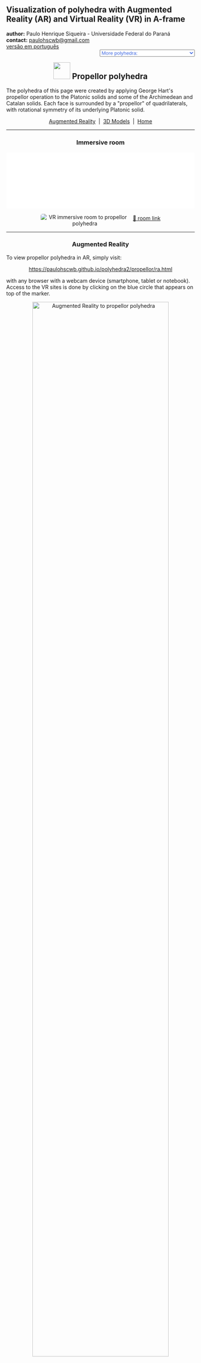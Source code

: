 <link rel="stylesheet" href="../scripts/style.css">
<meta charset="utf-8">
<link rel="icon" type="image/png" href="vr/salas/imagens/icone.png">
<h2>Visualization of polyhedra with Augmented Reality (AR) and Virtual Reality (VR) in A-frame</h2>
 <b>author:</b> Paulo Henrique Siqueira - Universidade Federal do Paraná
 <br><b>contact:</b> <a href="#">paulohscwb@gmail.com</a>
 <br><a href="https://paulohscwb.github.io/polyhedra2/propellor/pt-br/">versão em português</a>
 <form style="margin: 0 auto; float:right; text-align:right; width:100%; margin-bottom:15px;">
	<select id="url" onchange="urlHandler(this.value)" style="color:royalblue;">
		<option disabled selected value>More polyhedra:</option>
		<option value="../ArchimedeanCatalanHulls/">Archimedean and Catalan convex hulls</option>
		<option value="../fractalplatonic/">Platonic polyhedra fractals</option>
		<option value="../fractalnonconvex/">Non convex polyhedra fractals</option>
		<option value="../fractalarchimedean/">Archimedean polyhedra fractals</option>
		<option value="../chamfered/">Chamfered polyhedra</option>
		<option disabled value="../propellor/">Propellor polyhedra</option>
		<option value="../diamonds/">Diamond polyhedra</option>
	</select>
</form>
<script>
function urlHandler(value) {                               
    window.location.assign(`${value}`);
}
</script>

<p id="p1"></p>
  <h2 align="center"><img src="vr/salas/imagens/icone.png" style="margin-bottom:-10px" width="45"> Propellor polyhedra</h2>
The polyhedra of this page were created by applying George Hart's propellor operation to the Platonic solids and some of the Archimedean and Catalan solids. Each face is surrounded by a "propellor" of quadrilaterals, with rotational symmetry of its underlying Platonic solid.

 <p align="center"><a href="#ra">Augmented Reality</a><span>&nbsp;&nbsp;|&nbsp;&nbsp;</span><a href="#m3d">3D Models</a><span>&nbsp;&nbsp;|&nbsp;&nbsp;</span><a href="../">Home</a></p>
  <hr>
 <h3 align="center">Immersive room</h3>
  <div class="embed-container"><iframe width="100%" src="sala.htm" title="Sala Imersiva dos Poliedros de hélice" frameborder="0" loading="lazy"></iframe></div>
  <p align="center"><img align="middle" src="../../geometria-descritiva/videos/propellor.gif" style="max-width: 47%; border-radius:5px; margin-right:10px" loading="lazy" alt="VR immersive room to propellor polyhedra"/><a href="sala.htm" target="_blank">&#x1f517; room link</a></p>  
  <hr> 
  <h3 id="ra" align="center">Augmented Reality</h3>
  To view propellor polyhedra in AR, simply visit:
<p align="center"><a href="ra.html" class="raAR" target="_blank">https://paulohscwb.github.io/polyhedra2/propellor/ra.html</a></p> 
with any browser with a webcam device (smartphone, tablet or notebook). 
<br>Access to the VR sites is done by clicking on the blue circle that appears on top of the marker.
<p align="center"><img style="border-radius:7px;" alt="Augmented Reality to propellor polyhedra" src="ar/example.jpg" width="85%"></p>
<p align="center"><img src="ar/propellor.gif" alt="Augmented Reality to propellor polyhedra" style="max-width: 92%; border-radius:5px;" loading="lazy"/></p>
<hr>
<h3 id="m3d" align="center">3D models</h3>
<!-- <iframe width="560" height="315" style="max-width:100%" src="https://www.youtube.com/embed/videoseries?list=PLy0I_lGW8HxU_sUZZg_ch86wAhxp8K2_x" title="YouTube video player" frameborder="0" allow="accelerometer; autoplay; clipboard-write; encrypted-media; gyroscope; picture-in-picture; web-share" allowfullscreen></iframe> -->
<h4>1. Propellor tetrahedron</h4>
<a href="vr/PropellorTetrahedron.htm" target="_blank" title="3D model" class="fotoA"><img src="ar/62A.png" class="foto" alt="Propellor Tetrahedron"></a><img src="ar/62.png" class="qr">
 <br><br><br>A propellor tetrahedron is a polyhedron obtained by performing propellor operations on a regular tetrahedron. 
 <br><br><br><b>Faces:</b> 4 equilateral triangles and 12 kites | <b>Edges:</b> 30 | <b>Vertices:</b> 16. <a href="http://dmccooey.com/polyhedra/Propellor.html" target="_blank">More...</a>
 <br><a href="ra.html" class="raAR" title="Augmented reality" target="_blank"></a>
<hr>
<h4>2. Propellor cube</h4>
<a href="vr/PropellorCube.htm" target="_blank" title="3D model" class="fotoA"><img src="ar/63A.png" class="foto" alt="Propellor Cube"></a><img src="ar/63.png" class="qr">
 <br><br><br>A propellor cube is a polyhedron obtained by performing propellor operations on a cube. 
 <br><br><br><b>Faces:</b> 6 squares and 24 kites | <b>Edges:</b> 60 | <b>Vertices:</b> 32. <a href="http://dmccooey.com/polyhedra/Propellor.html" target="_blank">More...</a>
 <br><a href="ra.html" class="raAR" title="Augmented reality" target="_blank"></a>
<hr>
<h4>3. Propellor octahedron</h4>
<a href="vr/PropellorOctahedron.htm" target="_blank" title="3D model" class="fotoA"><img src="ar/64A.png" class="foto" alt="Propellor octahedron"></a><img src="ar/64.png" class="qr">
 <br><br><br>A propellor octahedron is a polyhedron obtained by performing propellor operations on a regular octahedron. 
 <br><br><br><b>Faces:</b> 8 equilateral triangles and 24 kites | <b>Edges:</b> 60 | <b>Vertices:</b> 30. <a href="http://dmccooey.com/polyhedra/Propellor.html" target="_blank">More...</a>
 <br><a href="ra.html" class="raAR" title="Augmented reality" target="_blank"></a>
<hr>
<h4>4. Propellor icosahedron</h4>
<a href="vr/PropellorIcosahedron.htm" target="_blank" title="3D model" class="fotoA"><img src="ar/65A.png" class="foto" alt="Propellor icosahedron"></a><img src="ar/65.png" class="qr">
 <br><br><br>A propellor icosahedron is a polyhedron obtained by performing propellor operations on a regular icosahedron. 
 <br><br><br><b>Faces:</b> 20 equilateral triangles and 60 kites | <b>Edges:</b> 150 | <b>Vertices:</b> 72. <a href="http://dmccooey.com/polyhedra/Propellor.html" target="_blank">More...</a>
 <br><a href="ra.html" class="raAR" title="Augmented reality" target="_blank"></a>
<hr>
<h4>5. Propellor dodecahedron</h4>
<a href="vr/PropellorDodecahedron.htm" target="_blank" title="3D model" class="fotoA"><img src="ar/66A.png" class="foto" alt="Propellor dodecahedron"></a><img src="ar/66.png" class="qr">
 <br><br><br>A propellor dodecahedron is a polyhedron obtained by performing propellor operations on a regular dodecahedron. 
 <br><br><br><b>Faces:</b> 12 regular pentagons and 60 kites | <b>Edges:</b> 150 | <b>Vertices:</b> 80. <a href="http://dmccooey.com/polyhedra/Propellor.html" target="_blank">More...</a>
 <br><a href="ra.html" class="raAR" title="Augmented reality" target="_blank"></a>
<hr>
<h4>6. Propellor truncated octahedron</h4>
<a href="vr/PropellorTruncatedOctahedron.htm" target="_blank" title="3D model" class="fotoA"><img src="ar/67A.png" class="foto" alt="Propellor Truncated Octahedron"></a><img src="ar/67.png" class="qr">
 <br><br><br>A propellor truncated octahedron is a polyhedron obtained by performing propellor operations on an Archimedean truncated octahedron. 
 <br><br><br><b>Faces:</b> 6 squares, 8 hexagons and 72 quadrilaterals | <b>Edges:</b> 180 | <b>Vertices:</b> 96. <a href="http://dmccooey.com/polyhedra/Propellor.html" target="_blank">More...</a>
 <br><a href="ra.html" class="raAR" title="Augmented reality" target="_blank"></a>
<hr>
<h4>7. Propellor tetrakis hexahedron</h4>
<a href="vr/PropellorTetrakisHexahedron.htm" target="_blank" title="3D model" class="fotoA"><img src="ar/68A.png" class="foto" alt="Propellor tetrakis hexahedron"></a><img src="ar/68.png" class="qr">
 <br><br><br>A propellor tetrakis hexahedron is a polyhedron obtained by performing propellor operations on a Catalan tetrakis hexahedron. 
 <br><br><br><b>Faces:</b> 24 acute triangles, 24 kites and 48 quadrilaterals | <b>Edges:</b> 180 | <b>Vertices:</b> 86. <a href="http://dmccooey.com/polyhedra/Propellor.html" target="_blank">More...</a>
 <br><a href="ra.html" class="raAR" title="Augmented reality" target="_blank"></a>
<hr>
<h4>8. Propellor snub cube</h4>
<a href="vr/PropellorSnubCube.htm" target="_blank" title="3D model" class="fotoA"><img src="ar/69A.png" class="foto" alt="Propellor snub cube"></a><img src="ar/69.png" class="qr">
 <br><br><br>A propellor snub cube is a polyhedron obtained by performing propellor operations on an Archimedean snub cube. 
 <br><br><br><b>Faces:</b> 8 equilateral triangles, 24 acute triangles, 6 squares and 120 quadrilaterals | <b>Edges:</b> 300 | <b>Vertices:</b> 144. <a href="http://dmccooey.com/polyhedra/Propellor.html" target="_blank">More...</a>
 <br><a href="ra.html" class="raAR" title="Augmented reality" target="_blank"></a>
<hr>
<h4>9. Propellor pentagonal icositetrahedron</h4>
<a href="vr/PropellorPentagonalIcositetrahedron.htm" target="_blank" title="3D model" class="fotoA"><img src="ar/70A.png" class="foto" alt="Propellor pentagonal icositetrahedron"></a><img src="ar/70.png" class="qr">
 <br><br><br>A propellor pentagonal icositetrahedron is a polyhedron obtained by performing propellor operations on a Catalan pentagonal icositetrahedron. 
 <br><br><br><b>Faces:</b> 48 kites, 72 quadrilaterals and 24 pentagons | <b>Edges:</b> 300 | <b>Vertices:</b> 158. <a href="http://dmccooey.com/polyhedra/Propellor.html" target="_blank">More...</a>
 <br><a href="ra.html" class="raAR" title="Augmented reality" target="_blank"></a>
<hr>
<h4>10. Propellor truncated cuboctahedron</h4>
<a href="vr/PropellorTruncatedCuboctahedron.htm" target="_blank" title="3D model" class="fotoA"><img src="ar/71A.png" class="foto" alt="Propellor truncated cuboctahedron"></a><img src="ar/71.png" class="qr">
 <br><br><br>A propellor truncated cuboctahedron is a polyhedron obtained by performing propellor operations on an Archimedean truncated cuboctahedron. 
 <br><br><br><b>Faces:</b> 12 rhombi, 150 quadrilaterals, 6 octagons and 8 hexagons | <b>Edges:</b> 360 | <b>Vertices:</b> 192. <a href="http://dmccooey.com/polyhedra/Propellor.html" target="_blank">More...</a>
 <br><a href="ra.html" class="raAR" title="Augmented reality" target="_blank"></a>
 <p class="topop"><a href="#p1" class="topo">back to top</a></p>
<hr>
<h4>11. Propellor disdyakis dodecahedron</h4>
<a href="vr/PropellorDisdyakisDodecahedron.htm" target="_blank" title="3D model" class="fotoA"><img src="ar/72A.png" class="foto" alt="Propellor disdyakis dodecahedron"></a><img src="ar/72.png" class="qr">
 <br><br><br>A propellor disdyakis dodecahedron is a polyhedron obtained by performing propellor operations on a Catalan disdyakis dodecahedron. 
 <br><br><br><b>Faces:</b> 48 acute triangles and 144 quadrilaterals | <b>Edges:</b> 360 | <b>Vertices:</b> 170. <a href="http://dmccooey.com/polyhedra/Propellor.html" target="_blank">More...</a>
 <br><a href="ra.html" class="raAR" title="Augmented reality" target="_blank"></a>
<hr>
<h4>12. Propellor truncated icosahedron</h4>
<a href="vr/PropellorTruncatedIcosahedron.htm" target="_blank" title="3D model" class="fotoA"><img src="ar/73A.png" class="foto" alt="Propellor truncated icosahedron"></a><img src="ar/73.png" class="qr">
 <br><br><br>A propellor truncated icosahedron is a polyhedron obtained by performing propellor operations on an Archimedean truncated icosahedron. 
 <br><br><br><b>Faces:</b> 12 regular pentagons, 20 hexagons and 180 quadrilaterals | <b>Edges:</b> 450 | <b>Vertices:</b> 240. <a href="http://dmccooey.com/polyhedra/Propellor.html" target="_blank">More...</a>
 <br><a href="ra.html" class="raAR" title="Augmented reality" target="_blank"></a>
<hr>
<h4>13. Propellor pentakis dodecahedron</h4>
<a href="vr/PropellorPentakisDodecahedron.htm" target="_blank" title="3D model" class="fotoA"><img src="ar/74A.png" class="foto" alt="Propellor pentakis dodecahedron"></a><img src="ar/74.png" class="qr">
 <br><br><br>A propellor pentakis dodecahedron is a polyhedron obtained by performing propellor operations on a Catalan pentakis dodecahedron. 
 <br><br><br><b>Faces:</b> 60 acute triangles, 60 kites and 120 quadrilaterals | <b>Edges:</b> 450 | <b>Vertices:</b> 212. <a href="http://dmccooey.com/polyhedra/Propellor.html" target="_blank">More...</a>
 <br><a href="ra.html" class="raAR" title="Augmented reality" target="_blank"></a>
<hr>
<h4>14. Propellor truncated icosidodecahedron</h4>
<a href="vr/PropellorTruncatedIcosidodecahedron.htm" target="_blank" title="3D model" class="fotoA"><img src="ar/75A.png" class="foto" alt="Propellor truncated icosidodecahedron"></a><img src="ar/75.png" class="qr">
 <br><br><br>A propellor truncated icosidodecahedron is a polyhedron obtained by performing propellor operations on an Archimedean truncated icosidodecahedron. 
 <br><br><br><b>Faces:</b> 30 rhombi, 20 hexagons, 12 decagons and 360 quadrilaterals | <b>Edges:</b> 900 | <b>Vertices:</b> 480. <a href="http://dmccooey.com/polyhedra/Propellor.html" target="_blank">More...</a>
 <br><a href="ra.html" class="raAR" title="Augmented reality" target="_blank"></a>
<hr>
<h4>15. Propellor disdyakis triacontahedron</h4>
<a href="vr/PropellorDisdyakisTriacontahedron.htm" target="_blank" title="3D model" class="fotoA"><img src="ar/76A.png" class="foto" alt="Propellor disdyakis triacontahedron"></a><img src="ar/76.png" class="qr">
 <br><br><br>A propellor disdyakis triacontahedron is a polyhedron obtained by performing propellor operations on a Catalan disdyakis triacontahedron. 
 <br><br><br><b>Faces:</b> 120 acute triangles and 360 quadrilaterals | <b>Edges:</b> 900 | <b>Vertices:</b> 422. <a href="http://dmccooey.com/polyhedra/Propellor.html" target="_blank">More...</a>
 <br><a href="ra.html" class="raAR" title="Augmented reality" target="_blank"></a>
<p class="topop"><a href="#p1" class="topo">back to top</a></p>
<hr>

<br><a rel="license" href="http://creativecommons.org/licenses/by-nc-nd/4.0/"><img alt="Licença Creative Commons" style="border-width:0" src="https://i.creativecommons.org/l/by-nc-nd/4.0/88x31.png" loading="lazy"/></a><br /><span xmlns:dct="http://purl.org/dc/terms/" property="dct:title">Propellor polyhedra - Visualization of polyhedra with Augmented Reality and Virtual Reality</span> by <a xmlns:cc="http://creativecommons.org/ns#" href="https://paulohscwb.github.io/polyhedra2/propellor/" property="cc:attributionName" rel="cc:attributionURL">Paulo Henrique Siqueira</a> is licensed with a license <a rel="license" href="http://creativecommons.org/licenses/by-nc-nd/4.0/">Creative Commons Attribution-NonCommercial-NoDerivatives 4.0 International</a>.

<h4>How to cite this work:</h4> 
<p>Siqueira, P.H., "Propellor polyhedra - Visualization of polyhedra with Augmented Reality and Virtual Reality". Available in: <https://paulohscwb.github.io/polyhedra2/propellor/>, November 2023.</p>
<!--<a target="_blank" href="https://doi.org/10.5281/zenodo.8272770"><img src="https://zenodo.org/badge/DOI/10.5281/zenodo.8272770.svg" alt="DOI"></a>-->
<br><br><b>References:</b>
<br>Weisstein, Eric W. "Archimedean Solid" From MathWorld-A Wolfram Web Resource. <a href="http://mathworld.wolfram.com/ArchimedeanSolid.html" target="_blank">http://mathworld.wolfram.com/ArchimedeanSolid.html</a>
<br>Weisstein, Eric W. "Platonic Solid" From MathWorld-A Wolfram Web Resource. <a href="http://mathworld.wolfram.com/PlatonicSolid.html" target="_blank">http://mathworld.wolfram.com/PlatonicSolid.html</a>
<br>Weisstein, Eric W. "Archimedean Dual" From MathWorld-A Wolfram Web Resource. <a href="https://mathworld.wolfram.com/ArchimedeanDual.html" target="_blank">https://mathworld.wolfram.com/ArchimedeanDual.html</a>
<br>Weisstein, Eric W. "Uniform Polyhedron." From MathWorld--A Wolfram Web Resource. <a href="https://mathworld.wolfram.com/UniformPolyhedron.html" target="_blank">https://mathworld.wolfram.com/UniformPolyhedron.html</a>
<br>Wikipedia <a href="https://en.wikipedia.org/wiki/Archimedean_solid" target="_blank">https://en.wikipedia.org/wiki/Archimedean_solid</a>
<br>Wikipedia <a href="https://en.wikipedia.org/wiki/en.wikipedia.org/wiki/Platonic_solid" target="_blank">https://en.wikipedia.org/wiki/Platonic_solid</a>
<br>McCooey, David I. "Visual Polyhedra". <a href="http://dmccooey.com/polyhedra/" target="_blank">http://dmccooey.com/polyhedra/</a>
